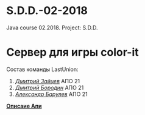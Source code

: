 # S.D.D.-02-2018
Java course 02.2018. Project: S.D.D.

<h1>Сервер для игры color-it</h1>

Состав команды LastUnion:
1) <a href="https://github.com/HaseProgram" style="font-style: italic;">Дмитрий Зайцев</a> АПО 21
2) <a href="https://github.com/BorodinDmitry" style="font-style: italic;">Дмитрий Бородин</a> АПО 21
3) <a href="https://github.com/HustonMmmavr" style="font-style: italic;">Александр Барулев</a> АПО 21

<a href="https://app.swaggerhub.com/apis/HustonMmmavr/S.D.D.api/" style="font-weight: bold">Описаие Апи</a>
